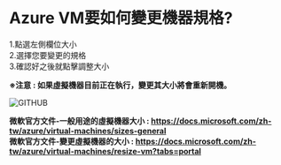 # Azure VM要如何變更機器規格?
1.點選左側欄位大小 <br>
2.選擇您要變更的規格 <br>
3.確認好之後就點擊調整大小 <br>

**※注意 : 如果虛擬機器目前正在執行，變更其大小將會重新開機。** <br>

![GITHUB](https://github.com/A-0428/Azure-Common-isuss/blob/main/AzureVM-resize/azurevm-resize01.jpg) <br>

**微軟官方文件-一般用途的虛擬機器大小 : https://docs.microsoft.com/zh-tw/azure/virtual-machines/sizes-general** <br>
**微軟官方文件-變更虛擬機器的大小 : https://docs.microsoft.com/zh-tw/azure/virtual-machines/resize-vm?tabs=portal** <br>

